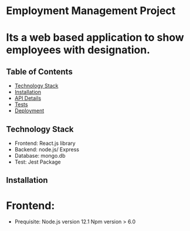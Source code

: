 # Employment Management Project

# Its a web based application to show employees with designation.

## Table of Contents

- [Technology Stack](#technologystack)
- [Installation](#installation)
- [API Details](#api)
- [Tests](#test)
- [Deployment](#deployment)

## Technology Stack
- Frontend: React.js library
- Backend: node.js/ Express
- Database: mongo.db
- Test: Jest Package

## Installation
# Frontend:
- Prequisite: Node.js version 12.1
              Npm version > 6.0

